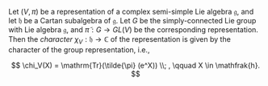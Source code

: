 Let $(V, \pi)$ be a representation of a complex semi-simple Lie algebra $\mathfrak{g}$, and let $\mathfrak{h}$ be a Cartan subalgebra of $\mathfrak{g}$. Let $G$ be the simply-connected Lie group with Lie algebra $\mathfrak{g}$, and $\tilde{\pi}: G \to GL(V)$ be the corresponding representation. Then the *character* $\chi_V: \mathfrak{h} \to \mathbb{C}$ of the representation is given by the character of the group representation, i.e.,

$$
\chi_V(X) = \mathrm{Tr}(\tilde{\pi} (e^X)) \\; , \qquad X \in \mathfrak{h}.
$$
